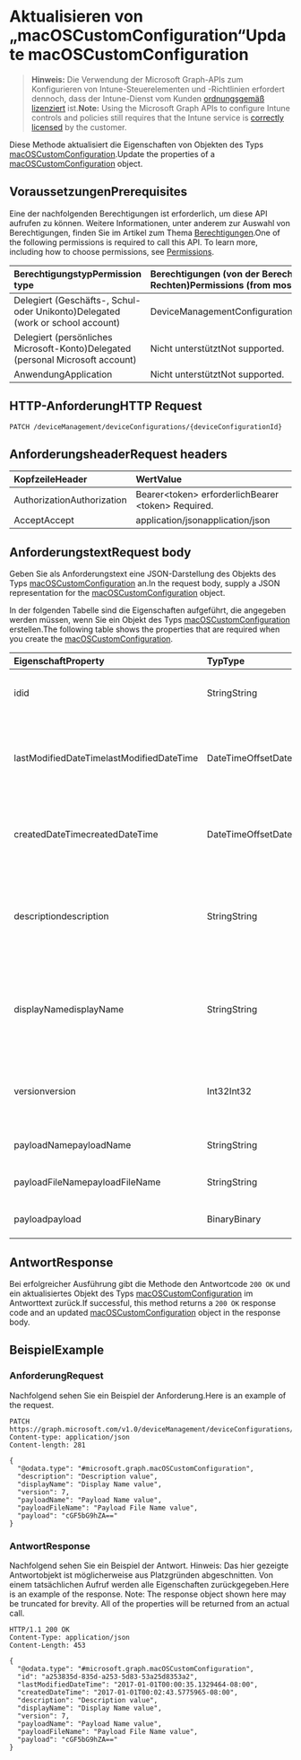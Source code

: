 # <a name="update-macoscustomconfiguration"></a><span data-ttu-id="a2786-101">Aktualisieren von „macOSCustomConfiguration“</span><span class="sxs-lookup"><span data-stu-id="a2786-101">Update macOSCustomConfiguration</span></span>

> <span data-ttu-id="a2786-102">**Hinweis:** Die Verwendung der Microsoft Graph-APIs zum Konfigurieren von Intune-Steuerelementen und -Richtlinien erfordert dennoch, dass der Intune-Dienst vom Kunden [ordnungsgemäß lizenziert](https://go.microsoft.com/fwlink/?linkid=839381) ist.</span><span class="sxs-lookup"><span data-stu-id="a2786-102">**Note:** Using the Microsoft Graph APIs to configure Intune controls and policies still requires that the Intune service is [correctly licensed](https://go.microsoft.com/fwlink/?linkid=839381) by the customer.</span></span>

<span data-ttu-id="a2786-103">Diese Methode aktualisiert die Eigenschaften von Objekten des Typs [macOSCustomConfiguration](../resources/intune_deviceconfig_macoscustomconfiguration.md).</span><span class="sxs-lookup"><span data-stu-id="a2786-103">Update the properties of a [macOSCustomConfiguration](../resources/intune_deviceconfig_macoscustomconfiguration.md) object.</span></span>
## <a name="prerequisites"></a><span data-ttu-id="a2786-104">Voraussetzungen</span><span class="sxs-lookup"><span data-stu-id="a2786-104">Prerequisites</span></span>
<span data-ttu-id="a2786-p101">Eine der nachfolgenden Berechtigungen ist erforderlich, um diese API aufrufen zu können. Weitere Informationen, unter anderem zur Auswahl von Berechtigungen, finden Sie im Artikel zum Thema [Berechtigungen](../../../concepts/permissions_reference.md).</span><span class="sxs-lookup"><span data-stu-id="a2786-p101">One of the following permissions is required to call this API. To learn more, including how to choose permissions, see [Permissions](../../../concepts/permissions_reference.md).</span></span>

|<span data-ttu-id="a2786-107">Berechtigungstyp</span><span class="sxs-lookup"><span data-stu-id="a2786-107">Permission type</span></span>|<span data-ttu-id="a2786-108">Berechtigungen (von der Berechtigung mit den meisten Rechten zu der mit den wenigsten Rechten)</span><span class="sxs-lookup"><span data-stu-id="a2786-108">Permissions (from most to least privileged)</span></span>|
|:---|:---|
|<span data-ttu-id="a2786-109">Delegiert (Geschäfts-, Schul- oder Unikonto)</span><span class="sxs-lookup"><span data-stu-id="a2786-109">Delegated (work or school account)</span></span>|<span data-ttu-id="a2786-110">DeviceManagementConfiguration.ReadWrite.All</span><span class="sxs-lookup"><span data-stu-id="a2786-110">DeviceManagementConfiguration.ReadWrite.All</span></span>|
|<span data-ttu-id="a2786-111">Delegiert (persönliches Microsoft-Konto)</span><span class="sxs-lookup"><span data-stu-id="a2786-111">Delegated (personal Microsoft account)</span></span>|<span data-ttu-id="a2786-112">Nicht unterstützt</span><span class="sxs-lookup"><span data-stu-id="a2786-112">Not supported.</span></span>|
|<span data-ttu-id="a2786-113">Anwendung</span><span class="sxs-lookup"><span data-stu-id="a2786-113">Application</span></span>|<span data-ttu-id="a2786-114">Nicht unterstützt</span><span class="sxs-lookup"><span data-stu-id="a2786-114">Not supported.</span></span>|

## <a name="http-request"></a><span data-ttu-id="a2786-115">HTTP-Anforderung</span><span class="sxs-lookup"><span data-stu-id="a2786-115">HTTP Request</span></span>
<!-- {
  "blockType": "ignored"
}
-->
``` http
PATCH /deviceManagement/deviceConfigurations/{deviceConfigurationId}
```

## <a name="request-headers"></a><span data-ttu-id="a2786-116">Anforderungsheader</span><span class="sxs-lookup"><span data-stu-id="a2786-116">Request headers</span></span>
|<span data-ttu-id="a2786-117">Kopfzeile</span><span class="sxs-lookup"><span data-stu-id="a2786-117">Header</span></span>|<span data-ttu-id="a2786-118">Wert</span><span class="sxs-lookup"><span data-stu-id="a2786-118">Value</span></span>|
|:---|:---|
|<span data-ttu-id="a2786-119">Authorization</span><span class="sxs-lookup"><span data-stu-id="a2786-119">Authorization</span></span>|<span data-ttu-id="a2786-120">Bearer&lt;token&gt; erforderlich</span><span class="sxs-lookup"><span data-stu-id="a2786-120">Bearer &lt;token&gt; Required.</span></span>|
|<span data-ttu-id="a2786-121">Accept</span><span class="sxs-lookup"><span data-stu-id="a2786-121">Accept</span></span>|<span data-ttu-id="a2786-122">application/json</span><span class="sxs-lookup"><span data-stu-id="a2786-122">application/json</span></span>|

## <a name="request-body"></a><span data-ttu-id="a2786-123">Anforderungstext</span><span class="sxs-lookup"><span data-stu-id="a2786-123">Request body</span></span>
<span data-ttu-id="a2786-124">Geben Sie als Anforderungstext eine JSON-Darstellung des Objekts des Typs [macOSCustomConfiguration](../resources/intune_deviceconfig_macoscustomconfiguration.md) an.</span><span class="sxs-lookup"><span data-stu-id="a2786-124">In the request body, supply a JSON representation for the [macOSCustomConfiguration](../resources/intune_deviceconfig_macoscustomconfiguration.md) object.</span></span>

<span data-ttu-id="a2786-125">In der folgenden Tabelle sind die Eigenschaften aufgeführt, die angegeben werden müssen, wenn Sie ein Objekt des Typs [macOSCustomConfiguration](../resources/intune_deviceconfig_macoscustomconfiguration.md) erstellen.</span><span class="sxs-lookup"><span data-stu-id="a2786-125">The following table shows the properties that are required when you create the [macOSCustomConfiguration](../resources/intune_deviceconfig_macoscustomconfiguration.md).</span></span>

|<span data-ttu-id="a2786-126">Eigenschaft</span><span class="sxs-lookup"><span data-stu-id="a2786-126">Property</span></span>|<span data-ttu-id="a2786-127">Typ</span><span class="sxs-lookup"><span data-stu-id="a2786-127">Type</span></span>|<span data-ttu-id="a2786-128">Beschreibung</span><span class="sxs-lookup"><span data-stu-id="a2786-128">Description</span></span>|
|:---|:---|:---|
|<span data-ttu-id="a2786-129">id</span><span class="sxs-lookup"><span data-stu-id="a2786-129">id</span></span>|<span data-ttu-id="a2786-130">String</span><span class="sxs-lookup"><span data-stu-id="a2786-130">String</span></span>|<span data-ttu-id="a2786-131">Schlüssel der Entität.</span><span class="sxs-lookup"><span data-stu-id="a2786-131">Key of the entity.</span></span> <span data-ttu-id="a2786-132">Geerbt von [deviceConfiguration](../resources/intune_deviceconfig_deviceconfiguration.md).</span><span class="sxs-lookup"><span data-stu-id="a2786-132">Inherited from [deviceConfiguration](../resources/intune_deviceconfig_deviceconfiguration.md)</span></span>|
|<span data-ttu-id="a2786-133">lastModifiedDateTime</span><span class="sxs-lookup"><span data-stu-id="a2786-133">lastModifiedDateTime</span></span>|<span data-ttu-id="a2786-134">DateTimeOffset</span><span class="sxs-lookup"><span data-stu-id="a2786-134">DateTimeOffset</span></span>|<span data-ttu-id="a2786-135">Datum und Uhrzeit der letzten Änderung des Objekts.</span><span class="sxs-lookup"><span data-stu-id="a2786-135">DateTime the object was last modified.</span></span> <span data-ttu-id="a2786-136">Geerbt von [deviceConfiguration](../resources/intune_deviceconfig_deviceconfiguration.md).</span><span class="sxs-lookup"><span data-stu-id="a2786-136">Inherited from [deviceConfiguration](../resources/intune_deviceconfig_deviceconfiguration.md)</span></span>|
|<span data-ttu-id="a2786-137">createdDateTime</span><span class="sxs-lookup"><span data-stu-id="a2786-137">createdDateTime</span></span>|<span data-ttu-id="a2786-138">DateTimeOffset</span><span class="sxs-lookup"><span data-stu-id="a2786-138">DateTimeOffset</span></span>|<span data-ttu-id="a2786-139">Datum und Uhrzeit der Erstellung des Objekts.</span><span class="sxs-lookup"><span data-stu-id="a2786-139">DateTime the object was created.</span></span> <span data-ttu-id="a2786-140">Geerbt von [deviceConfiguration](../resources/intune_deviceconfig_deviceconfiguration.md).</span><span class="sxs-lookup"><span data-stu-id="a2786-140">Inherited from [deviceConfiguration](../resources/intune_deviceconfig_deviceconfiguration.md)</span></span>|
|<span data-ttu-id="a2786-141">description</span><span class="sxs-lookup"><span data-stu-id="a2786-141">description</span></span>|<span data-ttu-id="a2786-142">String</span><span class="sxs-lookup"><span data-stu-id="a2786-142">String</span></span>|<span data-ttu-id="a2786-143">Beschreibung der Gerätekonfiguration (vom Administrator festgelegt).</span><span class="sxs-lookup"><span data-stu-id="a2786-143">Admin provided description of the Device Configuration.</span></span> <span data-ttu-id="a2786-144">Geerbt von [deviceConfiguration](../resources/intune_deviceconfig_deviceconfiguration.md).</span><span class="sxs-lookup"><span data-stu-id="a2786-144">Inherited from [deviceConfiguration](../resources/intune_deviceconfig_deviceconfiguration.md)</span></span>|
|<span data-ttu-id="a2786-145">displayName</span><span class="sxs-lookup"><span data-stu-id="a2786-145">displayName</span></span>|<span data-ttu-id="a2786-146">String</span><span class="sxs-lookup"><span data-stu-id="a2786-146">String</span></span>|<span data-ttu-id="a2786-147">Name der Gerätekonfiguration (vom Administrator festgelegt).</span><span class="sxs-lookup"><span data-stu-id="a2786-147">Admin provided name of the device configuration.</span></span> <span data-ttu-id="a2786-148">Geerbt von [deviceConfiguration](../resources/intune_deviceconfig_deviceconfiguration.md).</span><span class="sxs-lookup"><span data-stu-id="a2786-148">Inherited from [deviceConfiguration](../resources/intune_deviceconfig_deviceconfiguration.md)</span></span>|
|<span data-ttu-id="a2786-149">version</span><span class="sxs-lookup"><span data-stu-id="a2786-149">version</span></span>|<span data-ttu-id="a2786-150">Int32</span><span class="sxs-lookup"><span data-stu-id="a2786-150">Int32</span></span>|<span data-ttu-id="a2786-151">Version der Gerätekonfiguration.</span><span class="sxs-lookup"><span data-stu-id="a2786-151">Version of the device configuration.</span></span> <span data-ttu-id="a2786-152">Geerbt von [deviceConfiguration](../resources/intune_deviceconfig_deviceconfiguration.md).</span><span class="sxs-lookup"><span data-stu-id="a2786-152">Inherited from [deviceConfiguration](../resources/intune_deviceconfig_deviceconfiguration.md)</span></span>|
|<span data-ttu-id="a2786-153">payloadName</span><span class="sxs-lookup"><span data-stu-id="a2786-153">payloadName</span></span>|<span data-ttu-id="a2786-154">String</span><span class="sxs-lookup"><span data-stu-id="a2786-154">String</span></span>|<span data-ttu-id="a2786-155">Name, der dem Benutzer angezeigt wird</span><span class="sxs-lookup"><span data-stu-id="a2786-155">Name that is displayed to the user.</span></span>|
|<span data-ttu-id="a2786-156">payloadFileName</span><span class="sxs-lookup"><span data-stu-id="a2786-156">payloadFileName</span></span>|<span data-ttu-id="a2786-157">String</span><span class="sxs-lookup"><span data-stu-id="a2786-157">String</span></span>|<span data-ttu-id="a2786-158">Name der Nutzlastdatei (\*.mobileconfig</span><span class="sxs-lookup"><span data-stu-id="a2786-158">Payload file name (\*.mobileconfig</span></span> | <span data-ttu-id="a2786-159">\*.xml)</span><span class="sxs-lookup"><span data-stu-id="a2786-159">\*.xml).</span></span>|
|<span data-ttu-id="a2786-160">payload</span><span class="sxs-lookup"><span data-stu-id="a2786-160">payload</span></span>|<span data-ttu-id="a2786-161">Binary</span><span class="sxs-lookup"><span data-stu-id="a2786-161">Binary</span></span>|<span data-ttu-id="a2786-162">Nutzlast</span><span class="sxs-lookup"><span data-stu-id="a2786-162">Payload.</span></span> <span data-ttu-id="a2786-163">(UTF8-codiertes Bytearray)</span><span class="sxs-lookup"><span data-stu-id="a2786-163">(UTF8 encoded byte array)</span></span>|



## <a name="response"></a><span data-ttu-id="a2786-164">Antwort</span><span class="sxs-lookup"><span data-stu-id="a2786-164">Response</span></span>
<span data-ttu-id="a2786-165">Bei erfolgreicher Ausführung gibt die Methode den Antwortcode `200 OK` und ein aktualisiertes Objekt des Typs [macOSCustomConfiguration](../resources/intune_deviceconfig_macoscustomconfiguration.md) im Antworttext zurück.</span><span class="sxs-lookup"><span data-stu-id="a2786-165">If successful, this method returns a `200 OK` response code and an updated [macOSCustomConfiguration](../resources/intune_deviceconfig_macoscustomconfiguration.md) object in the response body.</span></span>

## <a name="example"></a><span data-ttu-id="a2786-166">Beispiel</span><span class="sxs-lookup"><span data-stu-id="a2786-166">Example</span></span>
### <a name="request"></a><span data-ttu-id="a2786-167">Anforderung</span><span class="sxs-lookup"><span data-stu-id="a2786-167">Request</span></span>
<span data-ttu-id="a2786-168">Nachfolgend sehen Sie ein Beispiel der Anforderung.</span><span class="sxs-lookup"><span data-stu-id="a2786-168">Here is an example of the request.</span></span>
``` http
PATCH https://graph.microsoft.com/v1.0/deviceManagement/deviceConfigurations/{deviceConfigurationId}
Content-type: application/json
Content-length: 281

{
  "@odata.type": "#microsoft.graph.macOSCustomConfiguration",
  "description": "Description value",
  "displayName": "Display Name value",
  "version": 7,
  "payloadName": "Payload Name value",
  "payloadFileName": "Payload File Name value",
  "payload": "cGF5bG9hZA=="
}
```

### <a name="response"></a><span data-ttu-id="a2786-169">Antwort</span><span class="sxs-lookup"><span data-stu-id="a2786-169">Response</span></span>
<span data-ttu-id="a2786-p109">Nachfolgend sehen Sie ein Beispiel der Antwort. Hinweis: Das hier gezeigte Antwortobjekt ist möglicherweise aus Platzgründen abgeschnitten. Von einem tatsächlichen Aufruf werden alle Eigenschaften zurückgegeben.</span><span class="sxs-lookup"><span data-stu-id="a2786-p109">Here is an example of the response. Note: The response object shown here may be truncated for brevity. All of the properties will be returned from an actual call.</span></span>
``` http
HTTP/1.1 200 OK
Content-Type: application/json
Content-Length: 453

{
  "@odata.type": "#microsoft.graph.macOSCustomConfiguration",
  "id": "a253835d-835d-a253-5d83-53a25d8353a2",
  "lastModifiedDateTime": "2017-01-01T00:00:35.1329464-08:00",
  "createdDateTime": "2017-01-01T00:02:43.5775965-08:00",
  "description": "Description value",
  "displayName": "Display Name value",
  "version": 7,
  "payloadName": "Payload Name value",
  "payloadFileName": "Payload File Name value",
  "payload": "cGF5bG9hZA=="
}
```




